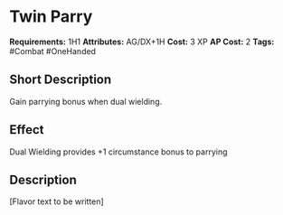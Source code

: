 # Twin Parry

**Requirements:** 1H1
**Attributes:** AG/DX+1H
**Cost:** 3 XP
**AP Cost:** 2
**Tags:** #Combat #OneHanded

## Short Description
Gain parrying bonus when dual wielding.

## Effect
Dual Wielding provides +1 circumstance bonus to parrying

## Description
[Flavor text to be written]